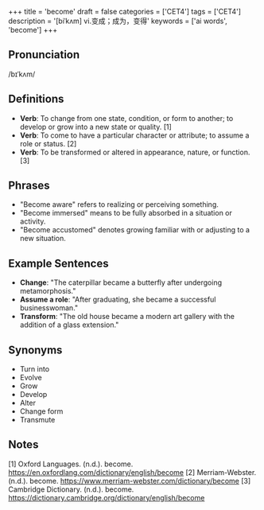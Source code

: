 +++
title = 'become'
draft = false
categories = ['CET4']
tags = ['CET4']
description = '[biˈkʌm] vi.变成；成为，变得'
keywords = ['ai words', 'become']
+++

## Pronunciation
/bɪˈkʌm/

## Definitions
- **Verb**: To change from one state, condition, or form to another; to develop or grow into a new state or quality. [1]
- **Verb**: To come to have a particular character or attribute; to assume a role or status. [2]
- **Verb**: To be transformed or altered in appearance, nature, or function. [3]

## Phrases
- "Become aware" refers to realizing or perceiving something.
- "Become immersed" means to be fully absorbed in a situation or activity.
- "Become accustomed" denotes growing familiar with or adjusting to a new situation.

## Example Sentences
- **Change**: "The caterpillar became a butterfly after undergoing metamorphosis."
- **Assume a role**: "After graduating, she became a successful businesswoman."
- **Transform**: "The old house became a modern art gallery with the addition of a glass extension."

## Synonyms
- Turn into
- Evolve
- Grow
- Develop
- Alter
- Change form
- Transmute

## Notes
[1] Oxford Languages. (n.d.). become. https://en.oxfordlang.com/dictionary/english/become
[2] Merriam-Webster. (n.d.). become. https://www.merriam-webster.com/dictionary/become
[3] Cambridge Dictionary. (n.d.). become. https://dictionary.cambridge.org/dictionary/english/become
